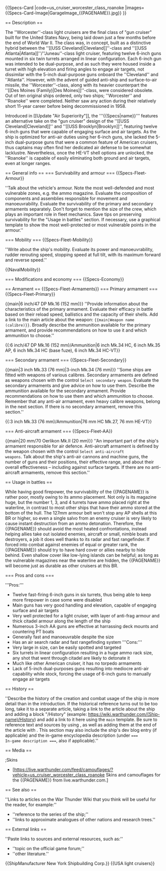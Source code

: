 {{Specs-Card
|code=us_cruiser_worcester_class_roanoke
|images={{Specs-Card-Image|GarageImage_{{PAGENAME}}.jpg}}
}}

== Description ==
<!-- ''In the first part of the description, cover the history of the ship's creation and military application. In the second part, tell the reader about using this ship in the game. Add a screenshot: if a beginner player has a hard time remembering vehicles by name, a picture will help them identify the ship in question.'' -->
The ''Worcester''-class light cruisers are the final class of "gun cruiser" built for the United States Navy, being laid down just a few months before the end of World War II. The class was, in concept, built as a distinctive hybrid between the ''[[USS Cleveland|Cleveland]]''-class and ''[[USS Atlanta|Atlanta]]''/''Juneau''-class light cruiser, featuring twelve 6-inch guns mounted in six twin turrets arranged in linear configuration. Each 6-inch gun was intended to be dual-purpose, and as such they were housed inside a turret with high elevation and firing angles to engage air targets, not dissimilar with the 5-inch dual-purpose guns onboard the ''Cleveland'' and ''Atlanta''. However, with the advent of guided anti-ship and surface-to-air missile, the ''Worcester''-class, along with its heavier counterpart the ''[[Des Moines (Family)|Des Moines]]''-class, were considered obsolete. Out of ten original ships ordered, only two ships; ''Worcester'' and ''Roanoke'' were completed. Neither saw any action during their relatively short 11-year career before being decommissioned in 1958.

Introduced in [[Update "Air Superiority"]], the '''{{Specs|name}}''' features an alternative take on the "gun cruiser" design of the ''[[USS Cleveland|Cleveland]]'' and ''[[USS Brooklyn|Brooklyn]]'', featuring twelve 6-inch guns that were capable of engaging surface and air targets. As the ship is optimized for anti-air duties using her 6-inch guns, she lacked the 5-inch dual-purpose guns that were a common feature of American cruisers, thus captains may often find her dedicated air defense to be somewhat lacklustre. Nevertheless, once the HE-VT shell options are unlocked, the ''Roanoke'' is capable of easily eliminating both ground and air targets, even at longer ranges.

== General info ==
=== Survivability and armour ===
{{Specs-Fleet-Armour}}
<!-- ''Talk about the vehicle's armour. Note the most well-defended and most vulnerable zones, e.g. the ammo magazine. Evaluate the composition of components and assemblies responsible for movement and manoeuvrability. Evaluate the survivability of the primary and secondary armaments separately. Don't forget to mention the size of the crew, which plays an important role in fleet mechanics. Save tips on preserving survivability for the "Usage in battles" section. If necessary, use a graphical template to show the most well-protected or most vulnerable points in the armour.'' -->
''Talk about the vehicle's armour. Note the most well-defended and most vulnerable zones, e.g. the ammo magazine. Evaluate the composition of components and assemblies responsible for movement and manoeuvrability. Evaluate the survivability of the primary and secondary armaments separately. Don't forget to mention the size of the crew, which plays an important role in fleet mechanics. Save tips on preserving survivability for the "Usage in battles" section. If necessary, use a graphical template to show the most well-protected or most vulnerable points in the armour.''

=== Mobility ===
{{Specs-Fleet-Mobility}}
<!-- ''Write about the ship's mobility. Evaluate its power and manoeuvrability, rudder rerouting speed, stopping speed at full tilt, with its maximum forward and reverse speed.'' -->
''Write about the ship's mobility. Evaluate its power and manoeuvrability, rudder rerouting speed, stopping speed at full tilt, with its maximum forward and reverse speed.''

{{NavalMobility}}

=== Modifications and economy ===
{{Specs-Economy}}

== Armament ==
{{Specs-Fleet-Armaments}}
=== Primary armament ===
{{Specs-Fleet-Primary}}
<!-- ''Provide information about the characteristics of the primary armament. Evaluate their efficacy in battle based on their reload speed, ballistics and the capacity of their shells. Add a link to the main article about the weapon: <code><nowiki>{{main|Weapon name (calibre)}}</nowiki></code>. Broadly describe the ammunition available for the primary armament, and provide recommendations on how to use it and which ammunition to choose.'' -->
{{main|6 inch/47 DP Mk.16 (152 mm)}}
''Provide information about the characteristics of the primary armament. Evaluate their efficacy in battle based on their reload speed, ballistics and the capacity of their shells. Add a link to the main article about the weapon: <code><nowiki>{{main|Weapon name (calibre)}}</nowiki></code>. Broadly describe the ammunition available for the primary armament, and provide recommendations on how to use it and which ammunition to choose.''

{{:6 inch/47 DP Mk.16 (152 mm)/Ammunition|6 inch Mk.34 HC, 6 inch Mk.35 AP, 6 inch Mk.34 HC (base fuze), 6 inch Mk.34 HC-VT}}

=== Secondary armament ===
{{Specs-Fleet-Secondary}}
<!-- ''Some ships are fitted with weapons of various calibres. Secondary armaments are defined as weapons chosen with the control <code>Select secondary weapon</code>. Evaluate the secondary armaments and give advice on how to use them. Describe the ammunition available for the secondary armament. Provide recommendations on how to use them and which ammunition to choose. Remember that any anti-air armament, even heavy calibre weapons, belong in the next section. If there is no secondary armament, remove this section.'' -->
{{main|3 inch Mk.33 (76 mm)|3-inch Mk.34 (76 mm)}}
''Some ships are fitted with weapons of various calibres. Secondary armaments are defined as weapons chosen with the control <code>Select secondary weapon</code>. Evaluate the secondary armaments and give advice on how to use them. Describe the ammunition available for the secondary armament. Provide recommendations on how to use them and which ammunition to choose. Remember that any anti-air armament, even heavy calibre weapons, belong in the next section. If there is no secondary armament, remove this section.''

{{:3 inch Mk.33 (76 mm)/Ammunition|76 mm HC Mk.27, 76 mm HE-VT}}

=== Anti-aircraft armament ===
{{Specs-Fleet-AA}}
<!-- ''An important part of the ship's armament responsible for air defence. Anti-aircraft armament is defined by the weapon chosen with the control <code>Select anti-aircraft weapons</code>. Talk about the ship's anti-air cannons and machine guns, the number of guns and their positions, their effective range, and about their overall effectiveness – including against surface targets. If there are no anti-aircraft armaments, remove this section.'' -->
{{main|20 mm/70 Oerlikon Mk.II (20 mm)}}
''An important part of the ship's armament responsible for air defence. Anti-aircraft armament is defined by the weapon chosen with the control <code>Select anti-aircraft weapons</code>. Talk about the ship's anti-air cannons and machine guns, the number of guns and their positions, their effective range, and about their overall effectiveness – including against surface targets. If there are no anti-aircraft armaments, remove this section.''

== Usage in battles ==
<!-- ''Describe the technique of using this ship, the characteristics of her use in a team and tips on strategy. Abstain from writing an entire guide – don't try to provide a single point of view, but give the reader food for thought. Talk about the most dangerous opponents for this vehicle and provide recommendations on fighting them. If necessary, note the specifics of playing with this vehicle in various modes (AB, RB, SB).'' -->
While having good firepower, the survivability of the {{PAGENAME}} is rather poor, mostly owing to its ammo placement. Not only is its magazine huge, but the number 1, 3, and 4 turrets have ammo placed right at the waterline, in contrast to most other ships that have their ammo stored at the bottom of the hull. The 127mm armour belt won't stop any AP shells at this BR or higher, so even a single salvo from an enemy cruiser is very likely to cause instant destruction from an ammo detonation. Therefore, the {{PAGENAME}} should avoid the most heated confrontations, instead helping allies take out isolated enemies, aircraft or small, nimble boats and destroyers, a job it does well thanks to its radar and fast rangefinder. If forced into combat against enemies of equal or greater rank, the {{PAGENAME}} should try to have hard cover or allies nearby to hide behind. Even shallow cover like low-lying islands can be helpful; as long as the vulnerable magazines near the waterline are hidden, the {{PAGENAME}} will become just as durable as other cruisers at this BR.

=== Pros and cons ===
<!-- ''Summarise and briefly evaluate the vehicle in terms of its characteristics and combat effectiveness. Mark its pros and cons in the bulleted list. Try not to use more than 6 points for each of the characteristics. Avoid using categorical definitions such as "bad", "good" and the like - use substitutions with softer forms such as "inadequate" and "effective".'' -->

'''Pros:'''
* Twelve fast-firing 6-inch guns in six turrets, thus being able to keep more firepower in case some were disabled
* Main guns has very good handling and elevation, capable of engaging surface and air targets
* Very well protected for a light cruiser, with layer of anti-frag armour and thick citadel armour along the length of the ship
* Numerous 3-inch AA guns are effective at harrassing deck mounts and countering PT boats
* Generally fast and manoeuvrable despite the size
* Has an air search radar and fast rangefinding system
'''Cons:'''
* Very large in size, can be easily spotted and targeted
* Six turrets in linear configuration resulting in a huge ammo rack size, any shot that went through citadel are likely to detonate it
* Much like other American cruiser, it has no torpedo armaments
* Lack of 5-inch dual-purposes guns resulting into mediocre anti-air capability while stock, forcing the usage of 6-inch guns to manually engage air targets

== History ==
<!-- ''Describe the history of the creation and combat usage of the ship in more detail than in the introduction. If the historical reference turns out to be too long, take it to a separate article, taking a link to the article about the ship and adding a block "/History" (example: <nowiki>https://wiki.warthunder.com/(Ship-name)/History</nowiki>) and add a link to it here using the <code>main</code> template. Be sure to reference text and sources by using <code><nowiki><ref></ref></nowiki></code>, as well as adding them at the end of the article with <code><nowiki><references /></nowiki></code>. This section may also include the ship's dev blog entry (if applicable) and the in-game encyclopedia description (under <code><nowiki>=== In-game description ===</nowiki></code>, also if applicable).'' -->
''Describe the history of the creation and combat usage of the ship in more detail than in the introduction. If the historical reference turns out to be too long, take it to a separate article, taking a link to the article about the ship and adding a block "/History" (example: <nowiki>https://wiki.warthunder.com/(Ship-name)/History</nowiki>) and add a link to it here using the <code>main</code> template. Be sure to reference text and sources by using <code><nowiki><ref></ref></nowiki></code>, as well as adding them at the end of the article with <code><nowiki><references /></nowiki></code>. This section may also include the ship's dev blog entry (if applicable) and the in-game encyclopedia description (under <code><nowiki>=== In-game description ===</nowiki></code>, also if applicable).''

== Media ==
<!-- ''Excellent additions to the article would be video guides, screenshots from the game, and photos.'' -->

;Skins
* [https://live.warthunder.com/feed/camouflages/?vehicle=us_cruiser_worcester_class_roanoke Skins and camouflages for the {{PAGENAME}} from live.warthunder.com.]

== See also ==
<!-- ''Links to articles on the War Thunder Wiki that you think will be useful for the reader, for example:''
* ''reference to the series of the ship;''
* ''links to approximate analogues of other nations and research trees.'' -->
''Links to articles on the War Thunder Wiki that you think will be useful for the reader, for example:''
* ''reference to the series of the ship;''
* ''links to approximate analogues of other nations and research trees.''

== External links ==
<!-- ''Paste links to sources and external resources, such as:''
* ''topic on the official game forum;''
* ''other literature.'' -->
''Paste links to sources and external resources, such as:''
* ''topic on the official game forum;''
* ''other literature.''

{{ShipManufacturer New York Shipbuilding Corp.}}
{{USA light cruisers}}